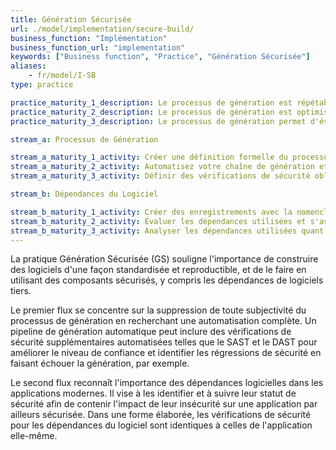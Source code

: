 ```yaml
---
title: Génération Sécurisée
url: ./model/implementation/secure-build/
business_function: "Implémentation"
business_function_url: "implementation"
keywords: ["Business function", "Practice", "Génération Sécurisée"]
aliases:
    - fr/model/I-SB
type: practice

practice_maturity_1_description: Le processus de génération est répétable et cohérent.
practice_maturity_2_description: Le processus de génération est optimisé et entièrement intégré dans le flux de travail.
practice_maturity_3_description: Le processus de génération permet d'éviter que les défauts connus ne pénètrent dans l'environnement de production.

stream_a: Processus de Génération

stream_a_maturity_1_activity: Créer une définition formelle du processus de génération afin qu'il devienne cohérent et répétable.
stream_a_maturity_2_activity: Automatisez votre chaîne de génération et sécurisez l'outillage utilisé. Ajoutez des vérifications de sécurité dans la chaîne de génération.
stream_a_maturity_3_activity: Définir des vérifications de sécurité obligatoires dans le processus de génération et s'assurer que la construction des artefacts non conformes échoue.

stream_b: Dépendances du Logiciel

stream_b_maturity_1_activity: Créer des enregistrements avec la nomenclature de vos applications et analysez-les opportunément.
stream_b_maturity_2_activity: Évaluer les dépendances utilisées et s'assurer d'une réaction rapide aux situations présentant un risque pour vos applications.
stream_b_maturity_3_activity: Analyser les dépendances utilisées quant aux problèmes de sécurité d'une manière comparable à votre propre code.
---
```


La pratique Génération Sécurisée (GS) souligne l'importance de construire des logiciels d'une façon standardisée et reproductible, et de le faire en utilisant des composants sécurisés, y compris les dépendances de logiciels tiers.

Le premier flux se concentre sur la suppression de toute subjectivité du processus de génération en recherchant une automatisation complète. Un pipeline de génération automatique peut inclure des vérifications de sécurité supplémentaires automatisées telles que le SAST et le DAST pour améliorer le niveau de confiance et identifier les régressions de sécurité en faisant échouer la génération, par exemple.

Le second flux reconnaît l'importance des dépendances logicielles dans les applications modernes. Il vise à les identifier et à suivre leur statut de sécurité afin de contenir l'impact de leur insécurité sur une application par ailleurs sécurisée. Dans une forme élaborée, les vérifications de sécurité pour les dépendances du logiciel sont identiques à celles de l'application elle-même.

